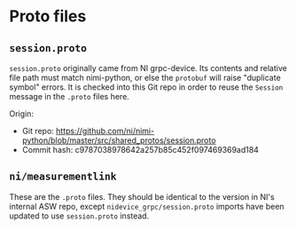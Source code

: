# Proto files

## `session.proto`

`session.proto` originally came from NI grpc-device. Its contents and relative file path
must match nimi-python, or else the `protobuf` will raise "duplicate symbol" errors. It
is checked into this Git repo in order to reuse the `Session` message in the `.proto`
files here.

Origin:
- Git repo: https://github.com/ni/nimi-python/blob/master/src/shared_protos/session.proto
- Commit hash: c9787038978642a257b85c452f097469369ad184

## `ni/measurementlink`

These are the `.proto` files. They should be identical to the version in NI's internal
ASW repo, except `nidevice_grpc/session.proto` imports have been updated to use
`session.proto` instead.
